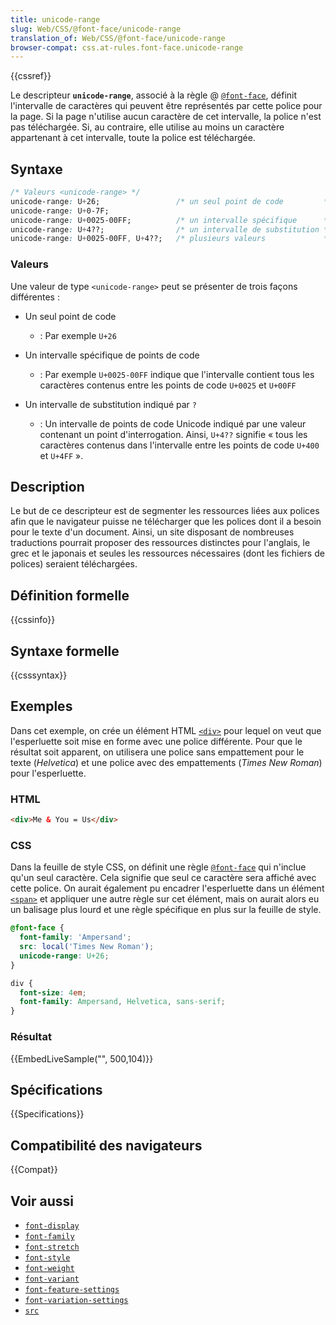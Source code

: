 ```yaml
---
title: unicode-range
slug: Web/CSS/@font-face/unicode-range
translation_of: Web/CSS/@font-face/unicode-range
browser-compat: css.at-rules.font-face.unicode-range
---
```


{{cssref}}

Le descripteur **`unicode-range`**, associé à la règle @ [`@font-face`](/fr/docs/Web/CSS/@font-face), définit l'intervalle de caractères qui peuvent être représentés par cette police pour la page. Si la page n'utilise aucun caractère de cet intervalle, la police n'est pas téléchargée. Si, au contraire, elle utilise au moins un caractère appartenant à cet intervalle, toute la police est téléchargée.

## Syntaxe

```css
/* Valeurs <unicode-range> */
unicode-range: U+26;                 /* un seul point de code         */
unicode-range: U+0-7F;
unicode-range: U+0025-00FF;          /* un intervalle spécifique      */
unicode-range: U+4??;                /* un intervalle de substitution */
unicode-range: U+0025-00FF, U+4??;   /* plusieurs valeurs             */
```

### Valeurs

Une valeur de type `<unicode-range>` peut se présenter de trois façons différentes&nbsp;:

- Un seul point de code

  - : Par exemple `U+26`

- Un intervalle spécifique de points de code

  - : Par exemple `U+0025-00FF` indique que l'intervalle contient tous les caractères contenus entre les points de code `U+0025` et `U+00FF`

- Un intervalle de substitution indiqué par `?`

  - : Un intervalle de points de code Unicode indiqué par une valeur contenant un point d'interrogation. Ainsi, `U+4??` signifie «&nbsp;tous les caractères contenus dans l'intervalle entre les points de code `U+400` et `U+4FF`&nbsp;».

## Description

Le but de ce descripteur est de segmenter les ressources liées aux polices afin que le navigateur puisse ne télécharger que les polices dont il a besoin pour le texte d'un document. Ainsi, un site disposant de nombreuses traductions pourrait proposer des ressources distinctes pour l'anglais, le grec et le japonais et seules les ressources nécessaires (dont les fichiers de polices) seraient téléchargées.

## Définition formelle

{{cssinfo}}

## Syntaxe formelle

{{csssyntax}}

## Exemples

Dans cet exemple, on crée un élément HTML [`<div>`](/fr/docs/Web/HTML/Element/div) pour lequel on veut que l'esperluette soit mise en forme avec une police différente. Pour que le résultat soit apparent, on utilisera une police sans empattement pour le texte (_Helvetica_) et une police avec des empattements (_Times New Roman_) pour l'esperluette.

### HTML

```html
<div>Me & You = Us</div>
```

### CSS

Dans la feuille de style CSS, on définit une règle [`@font-face`](/fr/docs/Web/CSS/@font-face) qui n'inclue qu'un seul caractère. Cela signifie que seul ce caractère sera affiché avec cette police. On aurait également pu encadrer l'esperluette dans un élément [`<span>`](/fr/docs/Web/HTML/Element/span) et appliquer une autre règle sur cet élément, mais on aurait alors eu un balisage plus lourd et une règle spécifique en plus sur la feuille de style.

```css
@font-face {
  font-family: 'Ampersand';
  src: local('Times New Roman');
  unicode-range: U+26;
}

div {
  font-size: 4em;
  font-family: Ampersand, Helvetica, sans-serif;
}
```

### Résultat

{{EmbedLiveSample("", 500,104)}}

## Spécifications

{{Specifications}}

## Compatibilité des navigateurs

{{Compat}}

## Voir aussi

- [`font-display`](/fr/docs/Web/CSS/@font-face/font-display)
- [`font-family`](/fr/docs/Web/CSS/@font-face/font-family)
- [`font-stretch`](/fr/docs/Web/CSS/@font-face/font-stretch)
- [`font-style`](/fr/docs/Web/CSS/@font-face/font-style)
- [`font-weight`](/fr/docs/Web/CSS/@font-face/font-weight)
- [`font-variant`](/fr/docs/Web/CSS/@font-face/font-variant)
- [`font-feature-settings`](/fr/docs/Web/CSS/font-feature-settings)
- [`font-variation-settings`](/fr/docs/Web/CSS/@font-face/font-variation-settings)
- [`src`](/fr/docs/Web/CSS/@font-face/src)
